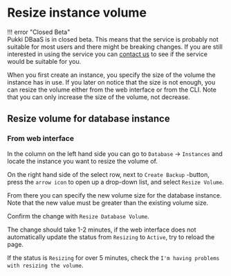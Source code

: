 # Resize instance volume

!!! error "Closed Beta"  
    Pukki DBaaS is in closed beta. This means that the service is probably not suitable for most users
    and there might be breaking changes. If you are still interested in using the service you can
    [contact us](../../support/contact.md) to see if the service would be suitable for you.  

When you first create an instance, you specify the size of the volume the instance has in use. If you later on notice that the size is not enough, you can resize the volume either from the web interface or from the CLI. Note that you can only increase the size of the volume, not decrease.  

## Resize volume for database instance  

### From web interface

In the column on the left hand side you can go to `Database` -> `Instances` and locate the instance you want to resize the volume of.  

On the right hand side of the select row, next to `Create Backup` -button, press the `arrow icon` to open up a drop-down list, and select `Resize Volume`.

From there you can specify the new volume size for the database instance. Note that the new value must be greater than the existing volume size.

Confirm the change with `Resize Database Volume`.

The change should take 1-2 minutes, if the web interface does not automatically update the status from `Resizing` to `Active`, try to reload the page.

If the status is `Resizing` for over 5 minutes, check the `I'm having problems with resizing the volume`.  